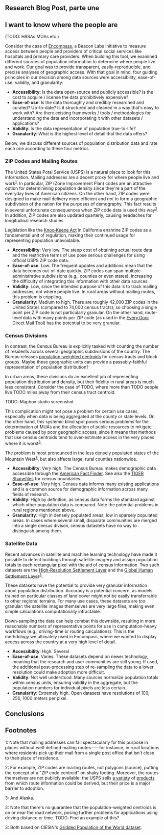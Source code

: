 ## Research Blog Post, parte une

## I want to know where the people are

(TODO: HRSAs MUAs etc.)

Consider the case of [Encompass](https://encompass.thebeaconlabs.org/), a Beacon Labs initiative to measure access between people and providers of critical social services like hospitals and primary care providers. When building this tool, we examined different sources of population information to determine where people live and work. Our goal was to provide transparent, easily-reproducible, and precise analyses of geographic access. With that goal in mind, four guiding principles in our decision among data sources were accessibility, ease-of-use, validity, and granularity:

* **Accessibility**: Is the data open-source and publicly accessible? Is the cost to acquire / license the data prohibitively expensive?
* **Ease-of-use**: Is the data thoroughly and credibly researched and curated? Up-to-date? Is it structured and cleaned in a way that's easy to work with? Are there existing frameworks / tools / methodologies for understanding the data and incorporating it with other datasets / applications?
* **Validity**: Is the data representation of population true-to-life?
* **Granularity**: What is the highest level of detail that the data offers?

Below, we discuss different sources of population distribution data and rate each one according to these four metrics.

### ZIP Codes and Mailing Routes

The United States Potal Service (USPS) is a natural place to look for this information. Mailing addresses are a decent proxy for where people live and work<sup>[1](#footnote-mailing-addresses)</sup>. In particular, ZIP (Zone Improvement Plan) codes are an attractive option for determinining population density since they're a part of the everyday lives of American citizens. On the other hand, ZIP codes were designed to make mail delivery more efficient and *not* to form a geographic subdivision of the nation for the purposes of demography. This fact results in several unfortunate consequences when ZIP code data is used this way<sup>[2](#footnote-zip-code-annoyances)</sup>. In addition, ZIP codes are also updated quarterly, causing headaches for longitudinal research studies.

Legislation like the [Knox-Keene Act](https://www.dmhc.ca.gov/aboutthedmhc/lawsregulations.aspx#knoxkeene) in California enshrine ZIP codes as a fundamental unit of regulation, making their continued usage for representing population unavoidable.

* **Accessibility**: Very low. The steep cost of obtaining actual route data and the restrictive terms of use pose serious challenges for using official USPS ZIP code data.
* **Ease-of-use**: Low. The frequent updates and additions mean that the data becomes out-of-date quickly. ZIP codes can span multiple administrative subdivisions (e.g., counties or even states), increasing the difficulty of integrating this information with other data sources.
* **Validity**: Low, since the intended purpose of this data is to track mailing addresses, not where people live. In rural areas without mailing routes, this problem is crippling.
* **Granularity**: Medium to high. There are roughly 42,000 ZIP codes in the United States (compared to 74,000 census tracts), so choosing a single point per ZIP code is not particularly granular. On the other hand, route-level data with many points per ZIP code (as used in the [Every Door Direct Mail Tool](https://eddm.usps.com/eddm/customer/routeSearch.action)) has the potential to be very granular.

### Census Divisions

In contrast, the Census Bureau is explicitly tasked with counting the number of residents across several geographic subdivisions of the country. The Bureau releases [population-weighted centroids](https://www.census.gov/geo/reference/centersofpop.html) for census tracts and block groups. Maybe these geographic units can provide a passably-faithful representation of population distribution?

In urban areas, these divisions do an excellent job of representing population distribution and density, but their fidelity in rural areas is much less consistent. Consider the case of TODO, where more than TODO people live TODO miles away from their census tract centroid:

TODO: Mapbox studio screenshot

This complication might not pose a problem for certain use cases, especially when data is being aggregated at the county or state levels. On the other hand, this systemic blind spot poses serious problems for the determination of MUAs and the allocation of public resources to mitigate problems caused by poor geographic access, since it means that methods that use census centroids tend to over-estimate access in the very places where it is worst<sup>[3](#footnote-centroids-near-roads)</sup>.

The problem is most pronounced in the less densely populated states of the Mountain West<sup>[3](#footnote-alaska)</sup>, but also affects large, rural counties nationwide.

* **Accessibility**: Very high. The Census Bureau makes demographic data accessible through the [American Fact Finder](https://factfinder.census.gov/faces/nav/jsf/pages/index.xhtml). See also the [TIGER Shapefiles](https://www.census.gov/geo/maps-data/data/tiger-line.html) for census boundaries.
* **Ease-of-use**: Very high. Census data informs many existing applications and is a common source for demographic information across many fields of research.
* **Validity**: High by definition, as census data forms the standard against which other population data is compared. Note the potential problems in rural regions mentioned above.
* **Granularity**: High in densely populated areas, low in sparsely populated areas. In cases where several small, disparate communities are merged into a single census divison, census datastets have no way to distinguish among them.

### Satellite Data

Recent advances in satellite and machine learning technology have made it possible to detect buildings through satellite imagery and assign population totals to each rectangular pixel with the aid of census information. Two such datasets are the [High-Resolution Settlement Layer](http://ciesin.columbia.edu/data/hrsl/) and the [Global Human Settlement Layer](http://ghsl.jrc.ec.europa.eu/ghs_pop.php)<sup>[3](#footnote-gridded-population-of-the-world)</sup>.

These datasets have the potential to provide very granular information about population distribution. Accuracy is a potential concern, as models trained on particular classes of land cover might not be easily transferrable to other regions' terrains. For many use cases, these datasets are *too* granular: the satellite images themselves are very large files, making even simple calculations computationally intractable.

Down-sampling the data can help combat this downside, resulting in more reasonable numbers of representative points for use in computation-heavy workflows (e.g., driving-time or routing calculations). This is the methdology we ultimately used in Encompass, where we wanted to display access across the country at a very high level of detail.

* **Accessibility**: High. Several
* **Ease-of-use**: Varies. These datasets depend on newer technology, meaning that the research and user communities are still young. If used, the additional post-processing step of re-sampling the data to a lower resolution could make adoption more difficult.
* **Validity**: Not well understood. Many sources normalize population totals within census units, ensuring validity in the aggregate, but the population numbers for individual pixels are less certain.
* **Granularity**: Extremely high. Open datasets have resolutions of 100, 250, 1000 meters per pixel.

## Conclusions



## Footnotes

<a name="footnote-mailing-addresses">1</a>: Note that mailing addresses can fail spectacularly for this purpose in places without well-defined mailing routes——for instance, in rural locations where residents pick up their mail from a single post office that isn't close to their place of residence.

<a name="footnote-zip-code-annoyances">2</a>: For example, ZIP codes are mailing routes, not polygons (source), putting the concept of a "ZIP code centroid" on shaky footing. Moreover, the routes themselves are not publicly available: the USPS sells [a variety](https://postalpro.usps.com/address-quality/delivery-statistics-product) of [products](https://postalpro.usps.com/address-quality/carrier-route-product) from which route information could be derived, but their price is a major barrier to adoption.

<a name="footnote-alaska">3</a>: And Alaska.

<a name="footnote-centroids-near-roads">3</a>: Note that there's no guarantee that the population-weighted centroids is on or near the road network, posing further problems for applications using driving distance or time. TODO: Find an example of this?

<a name="footnote-gridded-population-of-the-world">3</a>: Both based on CIESIN's [Gridded Population of the World dataset](http://sedac.ciesin.columbia.edu/data/collection/gpw-v4).


